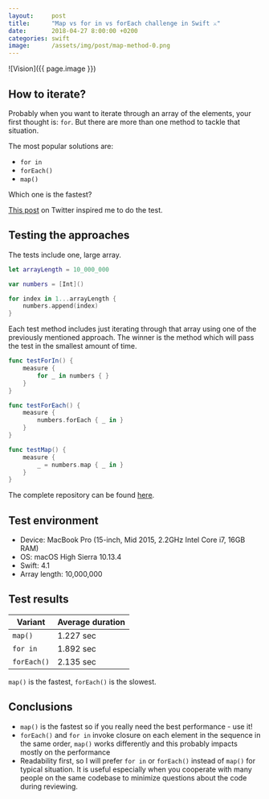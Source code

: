 ```yaml
---
layout:     post
title:      "Map vs for in vs forEach challenge in Swift ⚔️"
date:       2018-04-27 8:00:00 +0200
categories: swift
image:      /assets/img/post/map-method-0.png
---
```


![Vision]({{ page.image }})

## How to iterate?

Probably when you want to iterate through an array of the elements, your first thought is: `for`. But there are more than one method to tackle that situation.

The most popular solutions are:
- `for in`
- `forEach()`
- `map()`

Which one is the fastest?

[This post](https://twitter.com/szubyak/status/954329152160780288) on Twitter inspired me to do the test.


## Testing the approaches

The tests include one, large array.

```swift
let arrayLength = 10_000_000

var numbers = [Int]()

for index in 1...arrayLength {
    numbers.append(index)
}
```

Each test method includes just iterating through that array using one of the previously mentioned approach. The winner is the method which will pass the test in the smallest amount of time.

```swift
func testForIn() {
    measure {
        for _ in numbers { }
    }
}

func testForEach() {
    measure {
        numbers.forEach { _ in }
    }
}

func testMap() {
    measure {
        _ = numbers.map { _ in }
    }
}
```

The complete repository can be found [here](https://github.com/albinekcom/MapVsForInVsForEachChallenge).


## Test environment

- Device: MacBook Pro (15-inch, Mid 2015, 2.2GHz Intel Core i7, 16GB RAM)
- OS: macOS High Sierra 10.13.4
- Swift: 4.1
- Array length: 10,000,000


## Test results

| Variant     | Average duration |
|-------------|------------------|
| `map()`     | 1.227 sec        |
| `for in`    | 1.892 sec        |
| `forEach()` | 2.135 sec        |

`map()` is the fastest, `forEach()` is the slowest.


## Conclusions

- `map()` is the fastest so if you really need the best performance - use it!
- `forEach()` and `for in` invoke closure on each element in the sequence in the same order, `map()` works differently and this probably impacts mostly on the performance
- Readability first, so I will prefer `for in` or `forEach()` instead of `map()` for typical situation. It is useful especially when you cooperate with many people on the same codebase to minimize questions about the code during reviewing.
